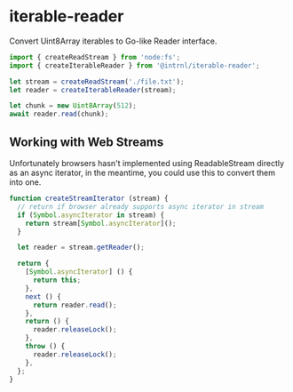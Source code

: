 # iterable-reader

Convert Uint8Array iterables to Go-like Reader interface.

```js
import { createReadStream } from 'node:fs';
import { createIterableReader } from '@intrnl/iterable-reader';

let stream = createReadStream('./file.txt');
let reader = createIterableReader(stream);

let chunk = new Uint8Array(512);
await reader.read(chunk);
```

## Working with Web Streams

Unfortunately browsers hasn't implemented using ReadableStream directly as an
async iterator, in the meantime, you could use this to convert them into one.

```js
function createStreamIterator (stream) {
  // return if browser already supports async iterator in stream
  if (Symbol.asyncIterator in stream) {
    return stream[Symbol.asyncIterator]();
  }

  let reader = stream.getReader();

  return {
    [Symbol.asyncIterator] () {
      return this;
    },
    next () {
      return reader.read();
    },
    return () {
      reader.releaseLock();
    },
    throw () {
      reader.releaseLock();
    },
  };
}
```
